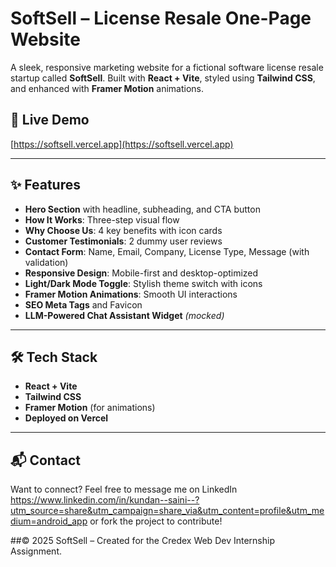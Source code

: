 # SoftSell – License Resale One-Page Website

A sleek, responsive marketing website for a fictional software license resale startup called **SoftSell**. Built with **React + Vite**, styled using **Tailwind CSS**, and enhanced with **Framer Motion** animations.

## 🚀 Live Demo
[https://softsell.vercel.app](https://softsell.vercel.app)

---

## ✨ Features

- **Hero Section** with headline, subheading, and CTA button
- **How It Works**: Three-step visual flow
- **Why Choose Us**: 4 key benefits with icon cards
- **Customer Testimonials**: 2 dummy user reviews
- **Contact Form**: Name, Email, Company, License Type, Message (with validation)
- **Responsive Design**: Mobile-first and desktop-optimized
- **Light/Dark Mode Toggle**: Stylish theme switch with icons
- **Framer Motion Animations**: Smooth UI interactions
- **SEO Meta Tags** and Favicon
- **LLM-Powered Chat Assistant Widget** *(mocked)*

---

## 🛠️ Tech Stack

- **React + Vite**
- **Tailwind CSS**
- **Framer Motion** (for animations)
- **Deployed on Vercel**

---

## 📬 Contact
Want to connect? Feel free to message me on LinkedIn https://www.linkedin.com/in/kundan--saini--?utm_source=share&utm_campaign=share_via&utm_content=profile&utm_medium=android_app or fork the project to contribute!

##©
2025 SoftSell – Created for the Credex Web Dev Internship Assignment.
